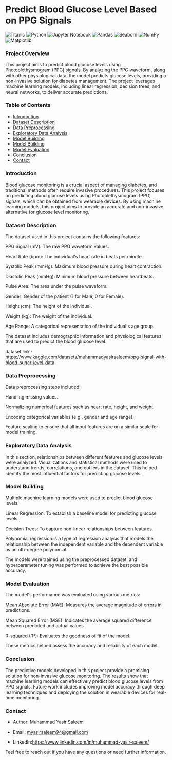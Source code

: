 # Predict Blood Glucose Level Based on PPG Signals

![Titanic](https://img.shields.io/badge/dataset-Titanic-blue)
![Python](https://img.shields.io/badge/Python-3.8+-green)
![Jupyter Notebook](https://img.shields.io/badge/Tools-Jupyter%20Notebook-orange)
![Pandas](https://img.shields.io/badge/Library-Pandas-yellow)
![Seaborn](https://img.shields.io/badge/Library-Seaborn-lightblue)
![NumPy](https://img.shields.io/badge/Library-NumPy-lightblue)
![Matplotlib](https://img.shields.io/badge/Library-Matplotlib-orange)


### Project Overview

This project aims to predict blood glucose levels using Photoplethysmogram (PPG) signals. By analyzing the PPG waveform, along with other physiological data, the model predicts glucose levels, providing a non-invasive solution for diabetes management. The project leverages machine learning models, including linear regression, decision trees, and neural networks, to deliver accurate predictions.

### Table of Contents

- [Introduction](#introduction)
- [Dataset Description](#dataset-description)
- [Data Preprocessing](#data-preprocessing)
- [Exploratory Data Analysis](#exploratory-data-analysis)
- [Model Building](#model-building)
- [Model Building](#model-building)
- [Model Evaluation](#model-evaluation)
- [Conclusion](#conclusion)
- [Contact](#contact)



### Introduction

Blood glucose monitoring is a crucial aspect of managing diabetes, and traditional methods often require invasive procedures. This project focuses on predicting blood glucose levels using Photoplethysmogram (PPG) signals, which can be obtained from wearable devices. By using machine learning models, this project aims to provide an accurate and non-invasive alternative for glucose level monitoring.

### Dataset Description

The dataset used in this project contains the following features:

PPG Signal (mV): The raw PPG waveform values.

Heart Rate (bpm): The individual's heart rate in beats per minute.

Systolic Peak (mmHg): Maximum blood pressure during heart contraction.

Diastolic Peak (mmHg): Minimum blood pressure between heartbeats.

Pulse Area: The area under the pulse waveform.

Gender: Gender of the patient (1 for Male, 0 for Female).

Height (cm): The height of the individual.

Weight (kg): The weight of the individual.

Age Range: A categorical representation of the individual's age group.

The dataset includes demographic information and physiological features that are used to predict the blood glucose level.

dataset link : https://www.kaggle.com/datasets/muhammadyasirsaleem/ppg-signal-with-blood-sugar-level-data

### Data Preprocessing

Data preprocessing steps included:

Handling missing values.

Normalizing numerical features such as heart rate, height, and weight.

Encoding categorical variables (e.g., gender and age range).

Feature scaling to ensure that all input features are on a similar scale for model training.

### Exploratory Data Analysis

In this section, relationships between different features and glucose levels were analyzed. Visualizations and statistical methods were used to understand trends, correlations, and outliers in the dataset. This helped identify the most influential factors for predicting glucose levels.

### Model Building

Multiple machine learning models were used to predict blood glucose levels:

Linear Regression: To establish a baseline model for predicting glucose levels.

Decision Trees: To capture non-linear relationships between features.

Polynomial regression:is a type of regression analysis that models the relationship between the independent variable and the dependent variable as an nth-degree polynomial.

The models were trained using the preprocessed dataset, and hyperparameter tuning was performed to achieve the best possible accuracy.

### Model Evaluation

The model's performance was evaluated using various metrics:

Mean Absolute Error (MAE): Measures the average magnitude of errors in predictions.

Mean Squared Error (MSE): Indicates the average squared difference between predicted and actual values.

R-squared (R²): Evaluates the goodness of fit of the model.

These metrics helped assess the accuracy and reliability of each model.

### Conclusion

The predictive models developed in this project provide a promising solution for non-invasive glucose monitoring. The results show that machine learning models can effectively predict blood glucose levels from PPG signals. Future work includes improving model accuracy through deep learning techniques and deploying the solution in wearable devices for real-time monitoring.



### Contact

- Author: Muhammad Yasir Saleem
  
- Email: myasirsaleem94@gmail.com
  
- LinkedIn:https://www.linkedin.com/in/muhammad-yasir-saleem/

Feel free to reach out if you have any questions or need further information.

